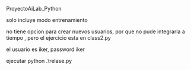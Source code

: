 <p>ProyectoAiLab_Python</p>
<p>solo incluye modo entrenamiento</p>
<p>no tiene opcion para crear nuevos usuarios, por que no pude integrarla a tiempo , pero el ejercicio esta en class2.py</p>
<p>el usuario es iker, password iker</p>
<p>ejecutar python .\relase.py</p>

